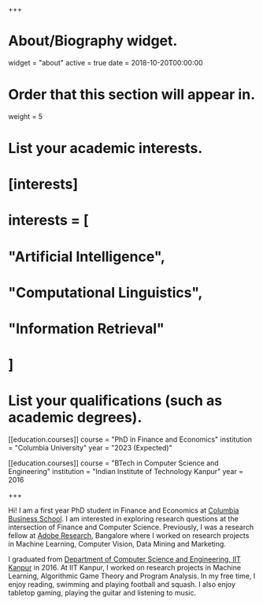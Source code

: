 +++
# About/Biography widget.
widget = "about"
active = true
date = 2018-10-20T00:00:00

# Order that this section will appear in.
weight = 5

# List your academic interests.
# [interests]
#   interests = [
#     "Artificial Intelligence",
#     "Computational Linguistics",
#     "Information Retrieval"
#   ]

# List your qualifications (such as academic degrees).
[[education.courses]]
  course = "PhD in Finance and Economics"
  institution = "Columbia University"
  year = "2023 (Expected)"

[[education.courses]]
  course = "BTech in Computer Science and Engineering"
  institution = "Indian Institute of Technology Kanpur"
  year = 2016
 
+++

Hi! I am a first year PhD student in Finance and Economics at [Columbia Business School](https://www8.gsb.columbia.edu). I am interested in exploring research questions at the intersection of Finance and Computer Science. Previously, I was a research fellow at [Adobe Research](https://research.adobe.com), Bangalore where I worked on research projects in Machine Learning, Computer Vision, Data Mining and Marketing.

I graduated from [Department of Computer Science and Engineering, IIT Kanpur](https://www.cse.iitk.ac.in) in 2016. At IIT Kanpur, I worked on research projects in Machine Learning, Algorithmic Game Theory and Program Analysis. In my free time, I enjoy reading, swimming and playing football and squash. I also enjoy tabletop gaming, playing the guitar and listening to music.
